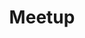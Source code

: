 ---
blog: https://medium.com/meetup
facebook: https://facebook.com/meetup
googleplus: https://plus.google.com/+Meetup
instagram: https://instagram.com/meetup
logohandle: meetup
sort: meetup
title: Meetup
twitter: https://x.com/Meetup
website: https://www.meetup.com/
wikipedia: https://en.wikipedia.org/wiki/Meetup_(website)
youtube: https://youtube.com/meetup
---